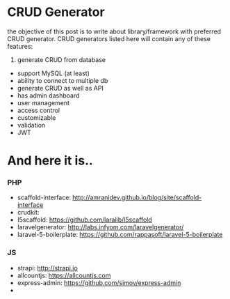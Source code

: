 # CRUD Generator

the objective of this post is to write about library/framework with preferred CRUD generator. CRUD generators listed here will contain any of these features:

1. generate CRUD from database
- support MySQL (at least)
- ability to connect to multiple db
- generate CRUD as well as API
- has admin dashboard
- user management
- access control
- customizable
- validation
- JWT

# And here it is..

### PHP
- scaffold-interface: http://amranidev.github.io/blog/site/scaffold-interface
- crudkit: 
- l5scaffold: https://github.com/laralib/l5scaffold
- laravelgenerator: http://labs.infyom.com/laravelgenerator/
- laravel-5-boilerplate: https://github.com/rappasoft/laravel-5-boilerplate


### JS
- strapi: http://strapi.io
- allcountjs: https://allcountjs.com
- express-admin: https://github.com/simov/express-admin
- 

